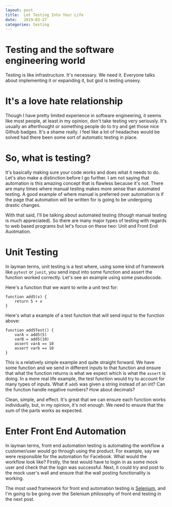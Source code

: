 ```yaml
---
layout: post
title:  Let Testing Into Your Life
date:   2019-03-27 
categories: testing
---
```

# Testing and the software engineering world
Testing is like infrastructure. It's necessary. We need it. Everyone talks 
about implementing it or expanding it, but god is testing unsexy. 

# It's a love hate relationship
Though I have pretty limited experience in software engineering, it seems 
like most people, at least in my opinion, don't take testing very seriously. 
It's usually an afterthought or something people do to try and get those 
nice Github badges. It's a shame really. I feel like a lot of headaches would 
be solved had there been some sort of automatic testing in place.

# So, what is testing?
It's basically making sure your code works and does what it needs to do. Let's 
also make a distinction before I go further. I am not saying that automation is
this amazing concept that is flawless because it's not. There are many times
where manual testing makes more sense than automated testing. A good example of
where manual is preferred over automation is if the page that automation will be
written for is going to be undergoing drastic changes.  

With that said, I'll be talking about automated testing  (though manual testing
is much appreciated). So there are many major types of testing with regards to
web based programs but let's focus on these two: Unit and Front End Auotmation.

# Unit Testing
In layman terms, unit testing is a test where, using some kind of framework
like `pytest` or `junit`, you send input into some function and assert the
function worked correctly. Let's see an example using some pseudocode.

Here's a function that we want to write a unit test for:
```
function add5(x) {
    return 5 + x
}
```
Here's what a example of a test function that will send input to the function
above:
```
function add5Test() {
    varA = add5(5)
    varB = add5(10)
    assert varA == 10
    assert varb == 10
}
```
This is a relatively simple example and quite straight forward. We have some
function and we send in different inputs to that function and ensure that what 
the function returns is what we expect which is what the `assert` is doing. In 
a more real life example, the test function would try to account for many 
types of inputs. What if `add5` was given a string instead of an int? Can the 
function handle negative numbers? How about decimals? 

Clean, simple, and effect. It's great that we can ensure each function works 
individually, but, in my opinion, it's not enough. We need to ensure that the 
sum of the parts works as expected.

# Enter Front End Automation
In layman terms, front end automation testing is automating the workflow a
customer/user would go through using the product. For example, say we were
responsible for the automation for Facebook. What would the workflow look like?
Firstly, the test would have to login in as some mock user and check that the
login was successful. Next, it could try and post to the mock user's wall and
ensure that the wall posting functionality is working. 

The most used framework for front end automation testing is
[Selenium](https://www.seleniumhq.org/), and I'm going to be going over the
Selenium philosophy of front end testing in the next post.
